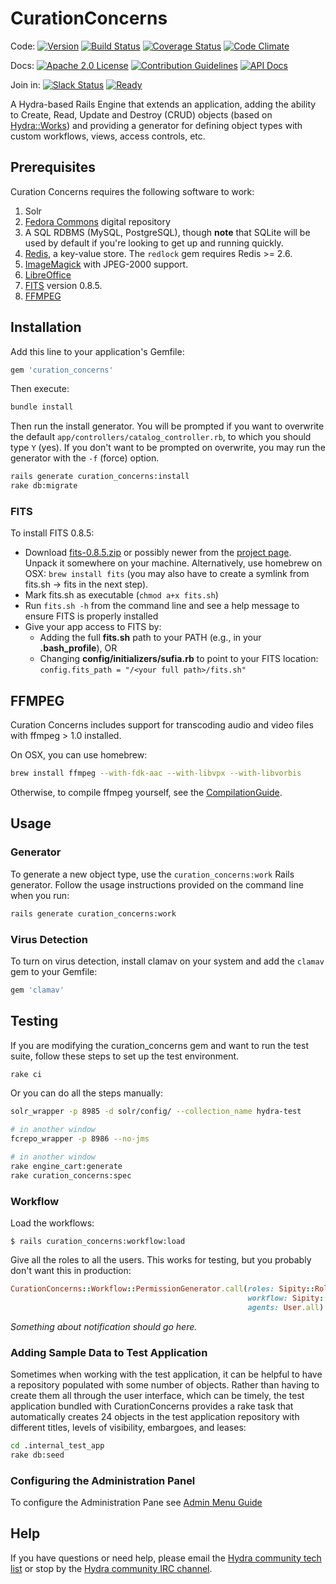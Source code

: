# CurationConcerns

Code: [![Version](https://badge.fury.io/rb/curation_concerns.png)](http://badge.fury.io/rb/curation_concerns)
[![Build Status](https://travis-ci.org/projecthydra/curation_concerns.svg?branch=master)](https://travis-ci.org/projecthydra/curation_concerns)
[![Coverage Status](https://coveralls.io/repos/projecthydra/curation_concerns/badge.svg?branch=master)](https://coveralls.io/r/projecthydra/curation_concerns?branch=master)
[![Code Climate](https://codeclimate.com/github/projecthydra/curation_concerns/badges/gpa.svg)](https://codeclimate.com/github/projecthydra/curation_concerns)

Docs: [![Apache 2.0 License](http://img.shields.io/badge/APACHE2-license-blue.svg)](./LICENSE.txt)
[![Contribution Guidelines](http://img.shields.io/badge/CONTRIBUTING-Guidelines-blue.svg)](./CONTRIBUTING.md)
[![API Docs](http://img.shields.io/badge/API-docs-blue.svg)](http://rubydoc.info/gems/curation_concerns)

Join in: [![Slack Status](http://slack.projecthydra.org/badge.svg)](http://slack.projecthydra.org/) [![Ready](https://badge.waffle.io/projecthydra/curation_concerns.svg?label=ready&title=Ready)](http://waffle.io/projecthydra/curation_concerns)

A Hydra-based Rails Engine that extends an application, adding the ability to Create, Read, Update and Destroy (CRUD) objects (based on [Hydra::Works](http://github.com/projecthydra/hydra-works)) and providing a generator for defining object types with custom workflows, views, access controls, etc.

## Prerequisites

Curation Concerns requires the following software to work:

1. Solr
1. [Fedora Commons](http://www.fedora-commons.org/) digital repository
1. A SQL RDBMS (MySQL, PostgreSQL), though **note** that SQLite will be used by default if you're looking to get up and running quickly.
1. [Redis](http://redis.io/), a key-value store. The `redlock` gem requires Redis >= 2.6.
1. [ImageMagick](http://www.imagemagick.org/) with JPEG-2000 support.
1. [LibreOffice](https://www.libreoffice.org/download/libreoffice-fresh/)
1. [FITS](#fits) version 0.8.5.
1. [FFMPEG](#ffmpeg)

## Installation

Add this line to your application's Gemfile:

```ruby
gem 'curation_concerns'
```

Then execute:

```bash
bundle install
```

Then run the install generator.  You will be prompted if you want to overwrite the default `app/controllers/catalog_controller.rb`, to which you should type `Y` (yes). If you don't want to be prompted on overwrite, you may run the generator with the `-f` (force) option.

```bash
rails generate curation_concerns:install
rake db:migrate
```

### FITS

To install FITS 0.8.5:
 * Download [fits-0.8.5.zip](http://projects.iq.harvard.edu/files/fits/files/fits-0.8.5.zip) or possibly newer from the [project page](http://projects.iq.harvard.edu/fits/downloads). Unpack it somewhere on your machine. Alternatively, use homebrew on OSX: `brew install fits` (you may also have to create a symlink from fits.sh -> fits in the next step).
 * Mark fits.sh as executable (`chmod a+x fits.sh`)
 * Run `fits.sh -h` from the command line and see a help message to ensure FITS is properly installed
 * Give your app access to FITS by:
     * Adding the full **fits.sh** path to your PATH (e.g., in your **.bash_profile**), OR
     * Changing **config/initializers/sufia.rb** to point to your FITS location: `config.fits_path = "/<your full path>/fits.sh"`

## FFMPEG

Curation Concerns includes support for transcoding audio and video files with ffmpeg > 1.0 installed.

On OSX, you can use homebrew:

```bash
brew install ffmpeg --with-fdk-aac --with-libvpx --with-libvorbis
```

Otherwise, to compile ffmpeg yourself, see the [CompilationGuide](https://trac.ffmpeg.org/wiki/CompilationGuide).

## Usage

### Generator

To generate a new object type, use the `curation_concerns:work` Rails generator.  Follow the usage instructions provided on the command line when you run:

```bash
rails generate curation_concerns:work
```

### Virus Detection

To turn on virus detection, install clamav on your system and add the `clamav` gem to your Gemfile:

```ruby
gem 'clamav'
```

## Testing

If you are modifying the curation_concerns gem and want to run the test suite, follow these steps to set up the test environment.

```bash
rake ci
```

Or you can do all the steps manually:

```bash
solr_wrapper -p 8985 -d solr/config/ --collection_name hydra-test

# in another window
fcrepo_wrapper -p 8986 --no-jms

# in another window
rake engine_cart:generate
rake curation_concerns:spec
```

### Workflow

Load the workflows:

```
$ rails curation_concerns:workflow:load
```

Give all the roles to all the users. This works for testing, but you probably don't want this in production:
```ruby
CurationConcerns::Workflow::PermissionGenerator.call(roles: Sipity::Role.all,
                                                     workflow: Sipity::Workflow.last,
                                                     agents: User.all)
```

_Something about notification should go here._

### Adding Sample Data to Test Application

Sometimes when working with the test application, it can be helpful to have a repository populated with some number of objects. Rather than having to create them all through the user interface, which can be timely, the test application bundled with CurationConcerns provides a rake task that automatically creates 24 objects in the test application repository with different titles, levels of visibility, embargoes, and leases:

``` bash
cd .internal_test_app
rake db:seed
```

### Configuring the Administration Panel

To configure the Administration Pane see [Admin Menu Guide](https://github.com/projecthydra/curation_concerns/wiki/Admin-Menu)

## Help

If you have questions or need help, please email the [Hydra community tech list](mailto:hydra-tech@googlegroups.com) or stop by the [Hydra community IRC channel](irc://irc.freenode.net/projecthydra).
